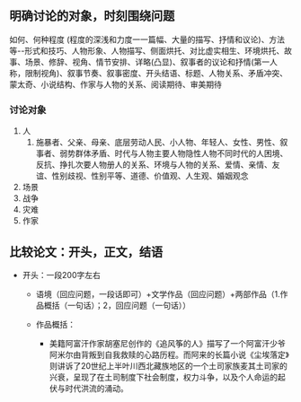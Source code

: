 ## 明确讨论的对象，时刻围绕问题

如何、何种程度 (程度的深浅和力度一一篇幅、大量的描写、抒情和议论)、方法等--形式和技巧、人物形象、人物描写、侧面烘托、对比虚实相生、环境烘托、故事、场景、修辞、视角、情节安排、详略(凸显)、叙事者的议论和抒情(第一人称，限制视角)、叙事节奏、叙事密度、开头结语、标题、人物关系、矛盾冲突、蒙太奇、小说结构、作家与人物的关系、阅读期待、审美期待

### 讨论对象
1. 人
   1. 施暴者、父亲、母亲、底层劳动人民、小人物、年轻人、女性、男性、叙事者、弱势群体矛盾、时代与人物主要人物隐性人物不同时代的人困境、反抗、挣扎次要人物册人的关系、环境与人物的关系、爱情、亲情、友谊、性别歧视、性别平等、道德、价值观、人生观、婚姻观念
2. 场景
3. 战争
4. 灾难
5. 作家

## 比较论文：开头，正文，结语
* 开头：一段200字左右
  * 语境（回应问题，一段话即可）+文学作品（回应问题）+两部作品（1.作品概括（一句话）；2，回应问题（一句话））
  
  * 作品概括：
    * 美籍阿富汗作家胡塞尼创作的《追风筝的人》描写了一个阿富汗少爷阿米尔由背叛到自我救赎的心路历程。而阿来的长篇小说《尘埃落定》则讲诉了20世纪上半叶川西北藏族地区的一个土司家族麦其土司家的兴衰，呈现了在土司制度下社会制度，权力斗争，以及个人命运的起伏与时代洪流的涌动。


